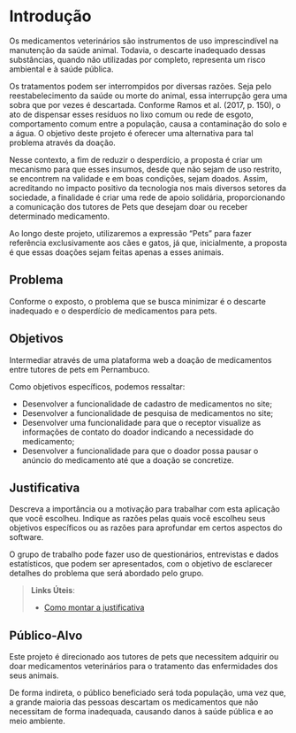 # Introdução

Os medicamentos veterinários são instrumentos de uso imprescindível na manutenção da saúde animal. Todavia, o descarte inadequado dessas substâncias, quando não utilizadas por completo, representa um risco ambiental e à saúde pública. 

Os tratamentos podem ser interrompidos por diversas razões. Seja pelo reestabelecimento da saúde ou morte do animal, essa interrupção gera uma sobra que por vezes é descartada. Conforme Ramos et al. (2017, p. 150), o ato de dispensar esses resíduos no lixo comum ou rede de esgoto, comportamento comum entre a população, causa a contaminação do solo e a água. O objetivo deste projeto é oferecer uma alternativa para tal problema através da doação.  

Nesse contexto, a fim de reduzir o desperdício, a proposta é criar um mecanismo para que esses insumos, desde que não sejam de uso restrito, se encontrem na validade e em boas condições, sejam doados. Assim, acreditando no impacto positivo da tecnologia nos mais diversos setores da sociedade, a finalidade é criar uma rede de apoio solidária, proporcionando a comunicação dos tutores de Pets que desejam doar ou receber determinado medicamento. 

Ao longo deste projeto, utilizaremos a expressão “Pets” para fazer referência exclusivamente aos cães e gatos, já que, inicialmente, a proposta é que essas doações sejam feitas apenas a esses animais. 

## Problema

Conforme o exposto, o problema que se busca minimizar é o descarte inadequado e o desperdício de medicamentos para pets.

## Objetivos

Intermediar através de uma plataforma web a doação de medicamentos entre tutores de pets em Pernambuco.

Como objetivos específicos, podemos ressaltar:
- Desenvolver a funcionalidade de cadastro de medicamentos no site;
-	Desenvolver a funcionalidade de pesquisa de medicamentos no site;
-	Desenvolver uma funcionalidade para que o receptor visualize as informações de contato do doador indicando a necessidade do medicamento;
-	Desenvolver a funcionalidade para que o doador possa pausar o anúncio do medicamento até que a doação se concretize.

## Justificativa

Descreva a importância ou a motivação para trabalhar com esta aplicação que você escolheu. Indique as razões pelas quais você escolheu seus objetivos específicos ou as razões para aprofundar em certos aspectos do software.

O grupo de trabalho pode fazer uso de questionários, entrevistas e dados estatísticos, que podem ser apresentados, com o objetivo de esclarecer detalhes do problema que será abordado pelo grupo.

> **Links Úteis**:
> - [Como montar a justificativa](https://guiadamonografia.com.br/como-montar-justificativa-do-tcc/)

## Público-Alvo

Este projeto é direcionado aos tutores de pets que necessitem adquirir ou doar medicamentos veterinários para o tratamento das enfermidades dos seus animais.  

De forma indireta, o público beneficiado será toda população, uma vez que, a grande maioria das pessoas descartam os medicamentos que não necessitam de forma inadequada, causando danos à saúde pública e ao meio ambiente.  
